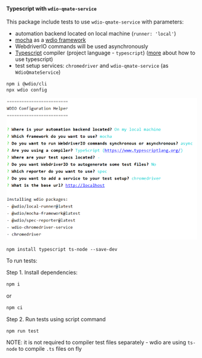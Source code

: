 #### Typescript with `wdio-qmate-service`

This package include tests to use `wdio-qmate-service` with parameters:
- automation backend located on local machine (`runner: 'local'`)
- [mocha](https://mochajs.org/) as a [wdio framework](https://webdriver.io/docs/frameworks.html#using-mocha)
- WebdriverIO commands will be used asynchronously
- [Typescript](https://www.typescriptlang.org/) compiler (project language - `typescript`) ([more](https://webdriver.io/docs/typescript/)  about how to use typescript)
- test setup services: `chromedriver` and `wdio-qmate-service` (as `WdioQmateService`)

```shell script
npm i @wdio/cli
npx wdio config
```
![WDIO configuration helper steps](wdioConfigurationHelper.PNG)

```shell script
npm install typescript ts-node --save-dev
```

To run tests:

Step 1. Install dependencies:
```bash
npm i
```
or 
```bash
npm ci
```

Step 2. Run tests using script command
```bash
npm run test
```

NOTE: it is not required to compiler test files separately - wdio are using `ts-node` to compile `.ts` files on fly